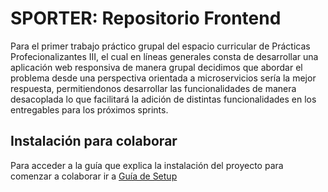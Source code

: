 # SPORTER: Repositorio Frontend

Para el primer trabajo práctico grupal del espacio curricular de Prácticas Profecionalizantes III, el cual en líneas generales consta de desarrollar una aplicación web responsiva de manera grupal decidimos que abordar el problema desde una perspectiva orientada a microservicios sería la mejor respuesta, permitiendonos desarrollar las funcionalidades de manera desacoplada lo que facilitará la adición de distintas funcionalidades en los entregables para los próximos sprints.

## Instalación para colaborar

Para acceder a la guía que explica la instalación del proyecto para comenzar a colaborar ir a [Guía de Setup](./dev_setup/dev_env.md)